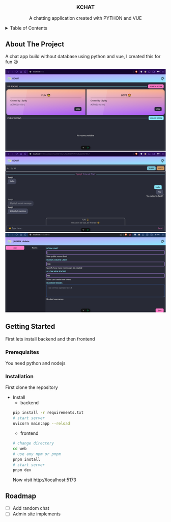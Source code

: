 <div align="center">
  <h3 align="center">KCHAT</h3>

  <p align="center">
    A chatting application created with PYTHON and VUE
    <br />
</p>
</div>

<!-- TABLE OF CONTENTS -->
<details>
  <summary>Table of Contents</summary>
  <ol>
    <li>
      <a href="#about-the-project">About The Project</a>
    </li>
    <li>
      <a href="#getting-started">Getting Started</a>
      <ul>
        <li><a href="#prerequisites">Prerequisites</a></li>
        <li><a href="#installation">Installation</a></li>
      </ul>
    </li>
    <li><a href="#roadmap">Roadmap</a></li>
  </ol>
</details>

<!-- ABOUT THE PROJECT -->

## About The Project

A chat app build without database using python and vue, I created this for fun 😃

![screenshot](./docs/images/home.png)
![screenshot](./docs/images/chat.png)
![screenshot](./docs/images/admin.png)

<!-- GETTING STARTED -->

## Getting Started

First lets install backend and then frontend

### Prerequisites

You need python and nodejs

### Installation

First clone the repository

- Install
  - backend
  ```sh
  pip install -r requirements.txt
  # start server
  uvicorn main:app --reload
  ```
  - frontend
  ```sh
  # change directory
  cd web
  # use any npm or pnpm
  pnpm install
  # start server
  pnpm dev
  ```
  Now visit http://localhost:5173

## Roadmap

- [ ] Add random chat
- [ ] Admin site implements
